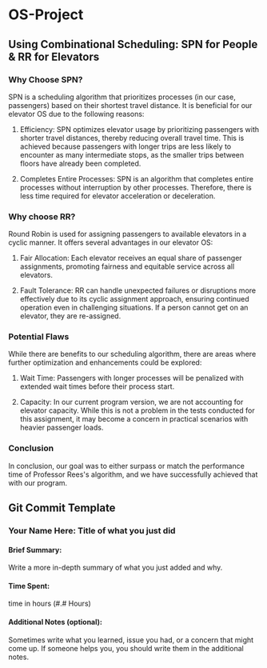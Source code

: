 # OS-Project

## Using Combinational Scheduling: SPN for People & RR for Elevators
### Why Choose SPN?
SPN is a scheduling algorithm that prioritizes processes (in our case, passengers) based on their shortest travel distance. It is beneficial for our elevator OS due to the following reasons:

1. Efficiency: SPN optimizes elevator usage by prioritizing passengers with shorter travel distances, thereby reducing overall travel time. This is achieved because passengers with longer trips are less likely to encounter as many intermediate stops, as the smaller trips between floors have already been completed.

2. Completes Entire Processes: SPN is an algorithm that completes entire processes without interruption by other processes. Therefore, there is less time required for elevator acceleration or deceleration.

### Why choose RR?
Round Robin is used for assigning passengers to available elevators in a cyclic manner. It offers several advantages in our elevator OS:

1. Fair Allocation: Each elevator receives an equal share of passenger assignments, promoting fairness and equitable service across all elevators.

2. Fault Tolerance: RR can handle unexpected failures or disruptions more effectively due to its cyclic assignment approach, ensuring continued operation even in challenging situations. If a person cannot get on an elevator, they are re-assigned. 

### Potential Flaws
While there are benefits to our scheduling algorithm, there are areas where further optimization and enhancements could be explored:

1. Wait Time: Passengers with longer processes will be penalized with extended wait times before their process start.

2. Capacity: In our current program version, we are not accounting for elevator capacity. While this is not a problem in the tests conducted for this assignment, it may become a concern in practical scenarios with heavier passenger loads.

### Conclusion 
In conclusion, our goal was to either surpass or match the performance time of Professor Rees's algorithm, and we have successfully achieved that with our program.

## Git Commit Template

### Your Name Here: Title of what you just did

#### Brief Summary:
Write a more in-depth summary of what you just added and why.

#### Time Spent:
time in hours (#.# Hours)

#### Additional Notes (optional):
Sometimes write what you learned, issue you had, or a concern that might come up. If someone helps you, you should write them in the additional notes.